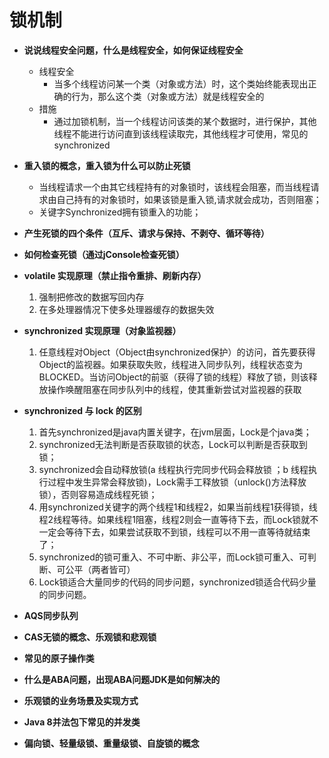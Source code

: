 # 锁机制
* **说说线程安全问题，什么是线程安全，如何保证线程安全**
   * 线程安全
      * 当多个线程访问某一个类（对象或方法）时，这个类始终能表现出正确的行为，那么这个类（对象或方法）就是线程安全的
   * 措施
      * 通过加锁机制，当一个线程访问该类的某个数据时，进行保护，其他线程不能进行访问直到该线程读取完，其他线程才可使用，常见的synchronized
      
* **重入锁的概念，重入锁为什么可以防止死锁**
   * 当线程请求一个由其它线程持有的对象锁时，该线程会阻塞，而当线程请求由自己持有的对象锁时，如果该锁是重入锁,请求就会成功，否则阻塞；
   * 关键字Synchronized拥有锁重入的功能；
   
* **产生死锁的四个条件（互斥、请求与保持、不剥夺、循环等待）**

* **如何检查死锁（通过jConsole检查死锁）**

* **volatile 实现原理（禁止指令重排、刷新内存）**
    1. 强制把修改的数据写回内存
    2. 在多处理器情况下使多处理器缓存的数据失效
* **synchronized 实现原理（对象监视器）**
    1. 任意线程对Object（Object由synchronized保护）的访问，首先要获得Object的监视器。如果获取失败，线程进入同步队列，线程状态变为BLOCKED。当访问Object的前驱（获得了锁的线程）释放了锁，则该释放操作唤醒阻塞在同步队列中的线程，使其重新尝试对监视器的获取

* **synchronized 与 lock 的区别**
   1. 首先synchronized是java内置关键字，在jvm层面，Lock是个java类；
   2. synchronized无法判断是否获取锁的状态，Lock可以判断是否获取到锁；
   3. synchronized会自动释放锁(a 线程执行完同步代码会释放锁 ；b 线程执行过程中发生异常会释放锁)，Lock需手工释放锁（unlock()方法释放锁），否则容易造成线程死锁；
   4. 用synchronized关键字的两个线程1和线程2，如果当前线程1获得锁，线程2线程等待。如果线程1阻塞，线程2则会一直等待下去，而Lock锁就不一定会等待下去，如果尝试获取不到锁，线程可以不用一直等待就结束了；
   5. synchronized的锁可重入、不可中断、非公平，而Lock锁可重入、可判断、可公平（两者皆可）
   6. Lock锁适合大量同步的代码的同步问题，synchronized锁适合代码少量的同步问题。
   
* **AQS同步队列**
* **CAS无锁的概念、乐观锁和悲观锁**
* **常见的原子操作类**
* **什么是ABA问题，出现ABA问题JDK是如何解决的**
* **乐观锁的业务场景及实现方式**
* **Java 8并法包下常见的并发类**
* **偏向锁、轻量级锁、重量级锁、自旋锁的概念**
